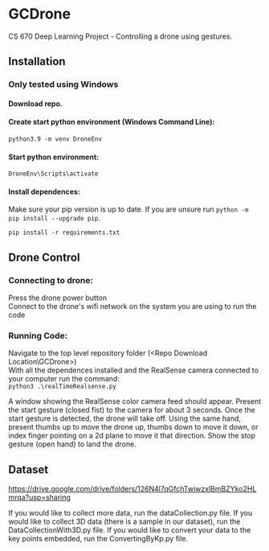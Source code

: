 # GCDrone
CS 670 Deep Learning Project - Controlling a drone using gestures.

## Installation  
### Only tested using Windows  
#### Download repo.  

#### Create start python environment (Windows Command Line):  
`python3.9 -m venv DroneEnv` 
 
#### Start python environment:  
`DroneEnv\Scripts\activate`

#### Install dependences:
Make sure your pip version is up to date. 
If you are unsure run `python -m pip install --upgrade pip`.  

`pip install -r requirements.txt`  

## Drone Control  
### Connecting to drone:  
Press the drone power button  
Connect to the drone's wifi network on the system you are using to run the code 

### Running Code:
Navigate to the top level repository folder (<Repo Download Location\GCDrone>)  
With all the dependences installed and the RealSense camera connected to your computer run the command:  
`python3 .\realTimeRealsense.py`  

A window showing the RealSense color camera feed should appear.
Present the start gesture (closed fist) to the camera for about 3 seconds.
Once the start gesture is detected, the drone will take off.
Using the same hand, present thumbs up to move the drone up, thumbs down to move it down, or index finger pointing on a 2d plane to move it that direction.
Show the stop gesture (open hand) to land the drone.

## Dataset
https://drive.google.com/drive/folders/126N4l7qGfchTwiwzxlBmBZYko2HLmrqa?usp=sharing

If you would like to collect more data, run the dataCollection.py file.
If you would like to collect 3D data (there is a sample in our dataset), run the DataCollectionWith3D.py file.
If you would like to convert your data to the key points embedded, run the ConvertingByKp.py file.
